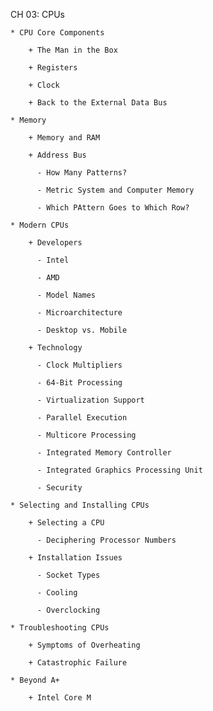 CH 03: CPUs

    * CPU Core Components

        + The Man in the Box

        + Registers

        + Clock

        + Back to the External Data Bus

    * Memory

        + Memory and RAM

        + Address Bus

          - How Many Patterns?

          - Metric System and Computer Memory

          - Which PAttern Goes to Which Row?

    * Modern CPUs

        + Developers

          - Intel

          - AMD

          - Model Names

          - Microarchitecture

          - Desktop vs. Mobile

        + Technology

          - Clock Multipliers

          - 64-Bit Processing

          - Virtualization Support

          - Parallel Execution

          - Multicore Processing

          - Integrated Memory Controller

          - Integrated Graphics Processing Unit

          - Security

    * Selecting and Installing CPUs

        + Selecting a CPU

          - Deciphering Processor Numbers

        + Installation Issues

          - Socket Types

          - Cooling

          - Overclocking

    * Troubleshooting CPUs

        + Symptoms of Overheating

        + Catastrophic Failure

    * Beyond A+

        + Intel Core M
